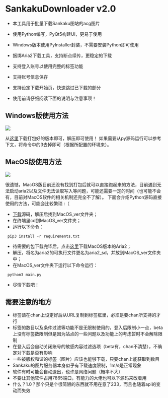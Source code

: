 # SankakuDownloader v2.0

- 本工具用于批量下载Sankaku图站的acg图片
- 使用Python编写，PyQt5构建UI，更易于使用
- Windows版本使用PyInstaller封装，不需要安装Python即可使用
- 捆绑Aria2下载工具，支持断点续传，更稳定的下载
- 支持登入账号以使用完整的标签功能
- 支持账号信息保存
- 支持设定下载开始页，快速跳过已下载的部分

- 使用前请仔细阅读下面的说明与注意事项！

## Windows版使用方法
![](https://github.com/natsuz0ra/SankakuDownloader/raw/master/win_example.png)

从[这里](https://github.com/natsuz0ra/SankakuDownloader/releases "这里")下载打包好的版本即可，解压即可使用！
如果需要从py源码运行可以参考下文，将命令中的3去掉即可（根据所配置的环境来）。

## MacOS版使用方法
![](https://github.com/natsuz0ra/SankakuDownloader/raw/master/mac_example.png)

很遗憾，MacOS版目前还没有找到打包后就可以直接跑起来的方法，目前遇到无法启动aria2以及文件无法读取写入等问题，可能还需要一定的时间（也可能不会有，目前对MacOS软件的相关机制还完全不了解）。
下面会介绍Python源码直接使用的方法，可能会比较繁琐 :（

- [下载](https://github.com/natsuz0ra/SankakuDownloader/releases "下载")源码，解压后找到MacOS_ver文件夹；
- 在终端里cd到MacOS_ver文件夹；
- 运行以下命令：

```shell
 pip3 install -r requirements.txt
```
- 待需要的包下载完毕后，点击[这里](https://github.com/aria2/aria2/releases/tag/release-1.35.0 "这里")下载MacOS版本的Aria2；
- 解压，将名为aria2的可执行文件更名为aria2_sd，并放到MacOS_ver文件夹中；
- 在MacOS_ver文件夹下运行以下命令运行：

```shell
 python3 main.py
```
- 尽情下载吧！

## 需要注意的地方
- 标签请在chan上设定好后从URL复制到标签框里，必须是要chan所支持的才行
- 标签的数目以及条件过滤等功能不是无限制使用的，登入后限制小一点，beta上没有标签数限制但是因为站点的一些问题以及功能上的考虑暂时不会解除限制
- 在登入后会自动关闭账号的敏感内容过滤选项（beta有，chan不清楚），不确定对下载是否有影响
- 一些被版权和谐的标签（图片）应该也能够下载，只要chan上能获取到数目
- Sankaku的图片服务器本身似乎有下载速度限制，1m/s是正常现象
- 软件有时可能会自动退出，也许是网络问题（概率不大）
- 不要让其他软件占用7865端口，有能力的大佬也可以下源码来改着用
- 什么？1.0？那个只是个很简陋的东西就不用在意了233，而且也随着api的变动而失效

